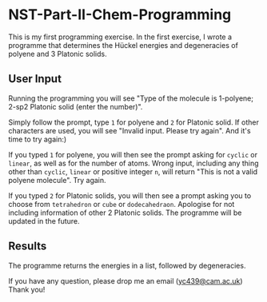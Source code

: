 # NST-Part-II-Chem-Programming

This is my first programming exercise. 
In the first exercise, I wrote a programme that determines the Hückel energies and degeneracies of polyene and 3 Platonic solids.

## User Input
Running the programming you will see "Type of the molecule is 1-polyene; 2-sp2 Platonic solid (enter the number)".

Simply follow the prompt, type `1` for polyene and `2` for Platonic solid.
If other characters are used, you will see "Invalid input. Please try again". And it's time to try again:)

If you typed `1` for polyene, you will then see the prompt asking for `cyclic` or `linear`, as well as for the number of atoms. Wrong input, including any thing other than `cyclic`, `linear` or positive integer `n`, will return "This is not a valid polyene molecule". Try again. 

If you typed `2` for Platonic solids, you will then see a prompt asking you to choose from `tetrahedron` or `cube` or `dodecahedraon`. Apologise for not including information of other 2 Platonic solids. The programme will be updated in the future.


## Results 
The programme returns the energies in a list, followed by degeneracies. 



If you have any question, please drop me an email (yc439@cam.ac.uk) Thank you!
